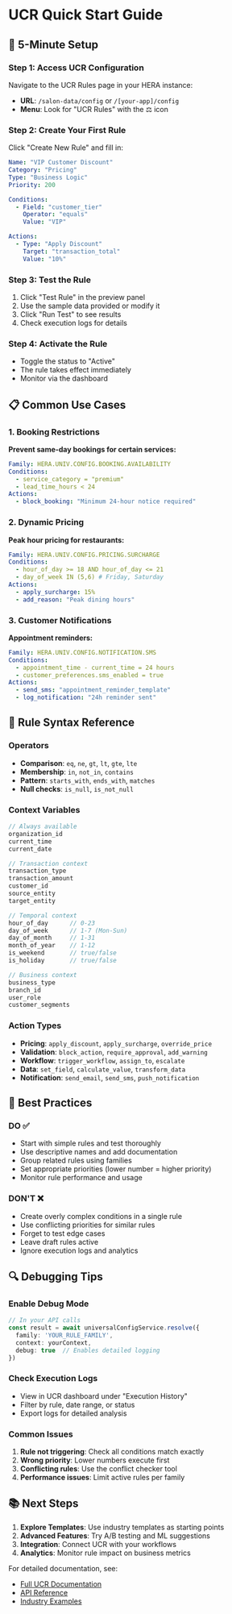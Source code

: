 # UCR Quick Start Guide

## 🚀 5-Minute Setup

### Step 1: Access UCR Configuration
Navigate to the UCR Rules page in your HERA instance:
- **URL**: `/salon-data/config` or `/[your-app]/config`
- **Menu**: Look for "UCR Rules" with the ⚖️ icon

### Step 2: Create Your First Rule
Click "Create New Rule" and fill in:

```yaml
Name: "VIP Customer Discount"
Category: "Pricing"
Type: "Business Logic"
Priority: 200

Conditions:
  - Field: "customer_tier"
    Operator: "equals"
    Value: "VIP"

Actions:
  - Type: "Apply Discount"
    Target: "transaction_total"
    Value: "10%"
```

### Step 3: Test the Rule
1. Click "Test Rule" in the preview panel
2. Use the sample data provided or modify it
3. Click "Run Test" to see results
4. Check execution logs for details

### Step 4: Activate the Rule
- Toggle the status to "Active"
- The rule takes effect immediately
- Monitor via the dashboard

## 📋 Common Use Cases

### 1. Booking Restrictions
**Prevent same-day bookings for certain services:**
```yaml
Family: HERA.UNIV.CONFIG.BOOKING.AVAILABILITY
Conditions:
  - service_category = "premium"
  - lead_time_hours < 24
Actions:
  - block_booking: "Minimum 24-hour notice required"
```

### 2. Dynamic Pricing
**Peak hour pricing for restaurants:**
```yaml
Family: HERA.UNIV.CONFIG.PRICING.SURCHARGE
Conditions:
  - hour_of_day >= 18 AND hour_of_day <= 21
  - day_of_week IN (5,6) # Friday, Saturday
Actions:
  - apply_surcharge: 15%
  - add_reason: "Peak dining hours"
```

### 3. Customer Notifications
**Appointment reminders:**
```yaml
Family: HERA.UNIV.CONFIG.NOTIFICATION.SMS
Conditions:
  - appointment_time - current_time = 24 hours
  - customer_preferences.sms_enabled = true
Actions:
  - send_sms: "appointment_reminder_template"
  - log_notification: "24h reminder sent"
```

## 🔧 Rule Syntax Reference

### Operators
- **Comparison**: `eq`, `ne`, `gt`, `lt`, `gte`, `lte`
- **Membership**: `in`, `not_in`, `contains`
- **Pattern**: `starts_with`, `ends_with`, `matches`
- **Null checks**: `is_null`, `is_not_null`

### Context Variables
```javascript
// Always available
organization_id
current_time
current_date

// Transaction context
transaction_type
transaction_amount
customer_id
source_entity
target_entity

// Temporal context
hour_of_day      // 0-23
day_of_week      // 1-7 (Mon-Sun)
day_of_month     // 1-31
month_of_year    // 1-12
is_weekend       // true/false
is_holiday       // true/false

// Business context
business_type
branch_id
user_role
customer_segments
```

### Action Types
- **Pricing**: `apply_discount`, `apply_surcharge`, `override_price`
- **Validation**: `block_action`, `require_approval`, `add_warning`
- **Workflow**: `trigger_workflow`, `assign_to`, `escalate`
- **Data**: `set_field`, `calculate_value`, `transform_data`
- **Notification**: `send_email`, `send_sms`, `push_notification`

## 🎯 Best Practices

### DO ✅
- Start with simple rules and test thoroughly
- Use descriptive names and add documentation
- Group related rules using families
- Set appropriate priorities (lower number = higher priority)
- Monitor rule performance and usage

### DON'T ❌
- Create overly complex conditions in a single rule
- Use conflicting priorities for similar rules
- Forget to test edge cases
- Leave draft rules active
- Ignore execution logs and analytics

## 🔍 Debugging Tips

### Enable Debug Mode
```typescript
// In your API calls
const result = await universalConfigService.resolve({
  family: 'YOUR_RULE_FAMILY',
  context: yourContext,
  debug: true  // Enables detailed logging
})
```

### Check Execution Logs
- View in UCR dashboard under "Execution History"
- Filter by rule, date range, or status
- Export logs for detailed analysis

### Common Issues
1. **Rule not triggering**: Check all conditions match exactly
2. **Wrong priority**: Lower numbers execute first
3. **Conflicting rules**: Use the conflict checker tool
4. **Performance issues**: Limit active rules per family

## 📚 Next Steps

1. **Explore Templates**: Use industry templates as starting points
2. **Advanced Features**: Try A/B testing and ML suggestions
3. **Integration**: Connect UCR with your workflows
4. **Analytics**: Monitor rule impact on business metrics

For detailed documentation, see:
- [Full UCR Documentation](./UCR-DOCUMENTATION.md)
- [API Reference](./UCR-API.md)
- [Industry Examples](./UCR-INDUSTRY-EXAMPLES.md)